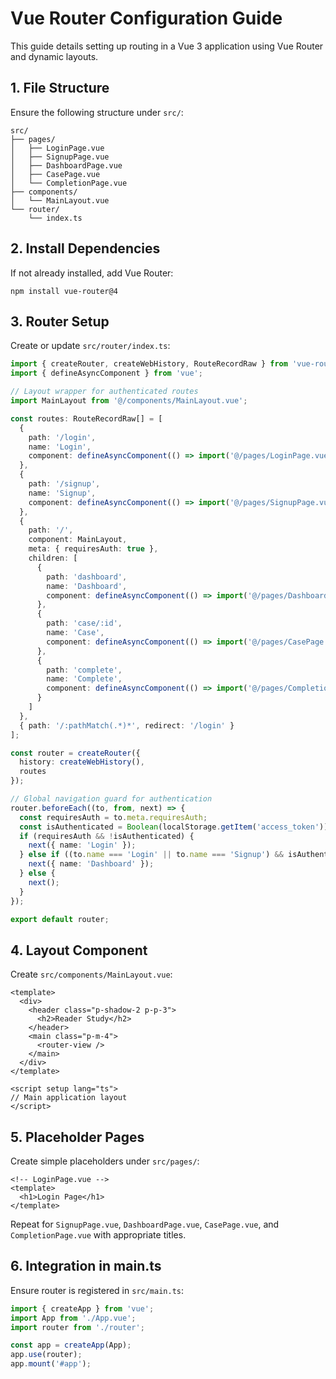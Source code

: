 # Vue Router Configuration Guide

This guide details setting up routing in a Vue 3 application using Vue Router and dynamic layouts.

## 1. File Structure

Ensure the following structure under `src/`:

```
src/
├── pages/
│   ├── LoginPage.vue
│   ├── SignupPage.vue
│   ├── DashboardPage.vue
│   ├── CasePage.vue
│   └── CompletionPage.vue
├── components/
│   └── MainLayout.vue
└── router/
    └── index.ts
```

## 2. Install Dependencies

If not already installed, add Vue Router:

```pwsh
npm install vue-router@4
```

## 3. Router Setup

Create or update `src/router/index.ts`:

```ts
import { createRouter, createWebHistory, RouteRecordRaw } from 'vue-router';
import { defineAsyncComponent } from 'vue';

// Layout wrapper for authenticated routes
import MainLayout from '@/components/MainLayout.vue';

const routes: RouteRecordRaw[] = [
  {
    path: '/login',
    name: 'Login',
    component: defineAsyncComponent(() => import('@/pages/LoginPage.vue'))
  },
  {
    path: '/signup',
    name: 'Signup',
    component: defineAsyncComponent(() => import('@/pages/SignupPage.vue'))
  },
  {
    path: '/',
    component: MainLayout,
    meta: { requiresAuth: true },
    children: [
      {
        path: 'dashboard',
        name: 'Dashboard',
        component: defineAsyncComponent(() => import('@/pages/DashboardPage.vue'))
      },
      {
        path: 'case/:id',
        name: 'Case',
        component: defineAsyncComponent(() => import('@/pages/CasePage.vue'))
      },
      {
        path: 'complete',
        name: 'Complete',
        component: defineAsyncComponent(() => import('@/pages/CompletionPage.vue'))
      }
    ]
  },
  { path: '/:pathMatch(.*)*', redirect: '/login' }
];

const router = createRouter({
  history: createWebHistory(),
  routes
});

// Global navigation guard for authentication
router.beforeEach((to, from, next) => {
  const requiresAuth = to.meta.requiresAuth;
  const isAuthenticated = Boolean(localStorage.getItem('access_token'));
  if (requiresAuth && !isAuthenticated) {
    next({ name: 'Login' });
  } else if ((to.name === 'Login' || to.name === 'Signup') && isAuthenticated) {
    next({ name: 'Dashboard' });
  } else {
    next();
  }
});

export default router;
```

## 4. Layout Component

Create `src/components/MainLayout.vue`:

```vue
<template>
  <div>
    <header class="p-shadow-2 p-p-3">
      <h2>Reader Study</h2>
    </header>
    <main class="p-m-4">
      <router-view />
    </main>
  </div>
</template>

<script setup lang="ts">
// Main application layout
</script>
```

## 5. Placeholder Pages

Create simple placeholders under `src/pages/`:

```vue
<!-- LoginPage.vue -->
<template>
  <h1>Login Page</h1>
</template>
```

Repeat for `SignupPage.vue`, `DashboardPage.vue`, `CasePage.vue`, and `CompletionPage.vue` with appropriate titles.

## 6. Integration in main.ts

Ensure router is registered in `src/main.ts`:

```ts
import { createApp } from 'vue';
import App from './App.vue';
import router from './router';

const app = createApp(App);
app.use(router);
app.mount('#app');
```
